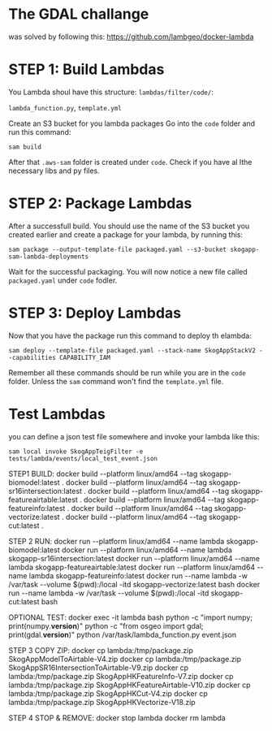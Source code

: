 # The GDAL challange 
was solved by following this:
https://github.com/lambgeo/docker-lambda

# STEP 1: Build Lambdas
You Lambda shoul have this structure:
`lambdas/filter/code/`:

`lambda_function.py`,
`template.yml`

Create an S3 bucket for you lambda packages
Go into the `code` folder
and run this command:
```
sam build
```
After that `.aws-sam` folder is created under `code`. Check if you have al lthe necessary libs and py files.

# STEP 2: Package Lambdas
After a successfull build. You should use the name of the S3 bucket you created earlier and create a package for your lambda, by running this:
```
sam package --output-template-file packaged.yaml --s3-bucket skogapp-sam-lambda-deployments
```
Wait for the successful packaging.
You will now notice a new file called `packaged.yaml` under `code` fodler.

# STEP 3: Deploy Lambdas
Now that you have the package run this command to deploy th elambda:
```
sam deploy --template-file packaged.yaml --stack-name SkogAppStackV2 --capabilities CAPABILITY_IAM
```

Remember all these commands should be run while you are in the `code` folder. Unless the `sam` command won't find the `template.yml` file.

# Test Lambdas
you can define a json test file somewhere and invoke your lambda like this:
```
sam local invoke SkogAppTeigFilter -e tests/lambda/events/local_test_event.json
```

STEP1 BUILD:
docker build --platform linux/amd64 --tag skogapp-biomodel:latest .
docker build --platform linux/amd64 --tag skogapp-sr16intersection:latest .
docker build --platform linux/amd64 --tag skogapp-featureairtable:latest .
docker build --platform linux/amd64 --tag skogapp-featureinfo:latest .
docker build --platform linux/amd64 --tag skogapp-vectorize:latest .
docker build --platform linux/amd64 --tag skogapp-cut:latest .

STEP 2 RUN:
docker run --platform linux/amd64 --name lambda skogapp-biomodel:latest
docker run --platform linux/amd64 --name lambda skogapp-sr16intersection:latest
docker run --platform linux/amd64 --name lambda skogapp-featureairtable:latest
docker run --platform linux/amd64 --name lambda skogapp-featureinfo:latest
docker run --name lambda -w /var/task --volume $(pwd):/local -itd skogapp-vectorize:latest bash
docker run --name lambda -w /var/task --volume $(pwd):/local -itd skogapp-cut:latest bash

OPTIONAL TEST:
docker exec -it lambda bash
python -c "import numpy; print(numpy.__version__)"
python -c "from osgeo import gdal; print(gdal.__version__)"
python /var/task/lambda_function.py event.json

STEP 3 COPY ZIP:
docker cp lambda:/tmp/package.zip SkogAppModelToAirtable-V4.zip
docker cp lambda:/tmp/package.zip SkogAppSR16IntersectionToAirtable-V9.zip
docker cp lambda:/tmp/package.zip SkogAppHKFeatureInfo-V7.zip
docker cp lambda:/tmp/package.zip SkogAppHKFeatureAirtable-V10.zip
docker cp lambda:/tmp/package.zip SkogAppHKCut-V4.zip
docker cp lambda:/tmp/package.zip SkogAppHKVectorize-V18.zip

STEP 4 STOP & REMOVE:
docker stop lambda
docker rm lambda